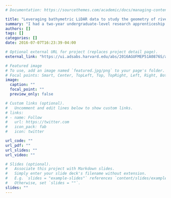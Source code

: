 ```yaml
---
# Documentation: https://sourcethemes.com/academic/docs/managing-content/

title: "Leveraging bathymetric LiDAR data to study the geometry of river channels"
summary: "I had a two-year undergraduate-level research apprenticeship in the Environmental Systems Dynamics Lab at UC Berkeley to study fundamental relationships in how rivers change shape across their course using very high resolution bathymetric LiDAR data."
authors: []
tags: []
categories: []
date: 2016-07-07T16:23:39-04:00

# Optional external URL for project (replaces project detail page).
external_link: "https://ui.adsabs.harvard.edu/abs/2016AGUFMEP51A0876S/abstract"

# Featured image
# To use, add an image named `featured.jpg/png` to your page's folder.
# Focal points: Smart, Center, TopLeft, Top, TopRight, Left, Right, BottomLeft, Bottom, BottomRight.
image:
  caption: ""
  focal_point: ""
  preview_only: false

# Custom links (optional).
#   Uncomment and edit lines below to show custom links.
# links:
# - name: Follow
#   url: https://twitter.com
#   icon_pack: fab
#   icon: twitter

url_code: ""
url_pdf: ""
url_slides: ""
url_video: ""

# Slides (optional).
#   Associate this project with Markdown slides.
#   Simply enter your slide deck's filename without extension.
#   E.g. `slides = "example-slides"` references `content/slides/example-slides.md`.
#   Otherwise, set `slides = ""`.
slides: ""
---
```

